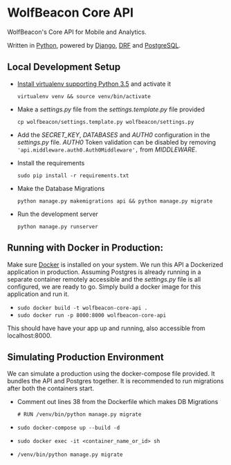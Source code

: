 # WolfBeacon Core API

WolfBeacon's Core API for Mobile and Analytics.

Written in [Python](https://www.python.org/downloads/release/python-352/), powered by [Django](https://www.djangoproject.com/), [DRF](http://www.django-rest-framework.org/) and [PostgreSQL](https://www.postgresql.org/).

## Local Development Setup

* [Install virtualenv supporting Python 3.5](https://stackoverflow.com/questions/29934032/virtualenv-python-3-ubuntu-14-04-64-bit) and activate it

  `virtualenv venv && source venv/bin/activate`
* Make a *settings.py* file from the *settings.template.py* file provided

  `cp wolfbeacon/settings.template.py wolfbeacon/settings.py`
* Add the *SECRET_KEY*, *DATABASES* and *AUTH0* configuration in the *settings.py* file. *AUTH0* Token validation can be disabled by removing `'api.middleware.auth0.Auth0Middleware',` from *MIDDLEWARE*.
* Install the requirements

  `sudo pip install -r requirements.txt`
* Make the Database Migrations

  `python manage.py makemigrations api && python manage.py migrate`
* Run the development server

  `python manage.py runserver`


## Running with Docker in Production:

Make sure [Docker](https://docs.docker.com/engine/installation/) is installed on your system. We run this API a Dockerized application in production. Assuming Postgres is already running in a separate container remotely accessible and the *settings.py* file is all configured, we are ready to go. Simply build a docker image for this application and run it.

* `sudo docker build -t wolfbeacon-core-api .`
* `sudo docker run -p 8000:8000 wolfbeacon-core-api`

This should have have your app up and running, also accessible from localhost:8000.

## Simulating Production Environment

We can simulate a production using the docker-compose file provided. It bundles the API and Postgres together. It is recommended to run migrations after both the containers start.

* Comment out lines 38 from the Dockerfile which makes DB Migrations

  `# RUN /venv/bin/python manage.py migrate`

* `sudo docker-compose up --build -d`

* `sudo docker exec -it <container_name_or_id> sh`

* `/venv/bin/python manage.py migrate`

